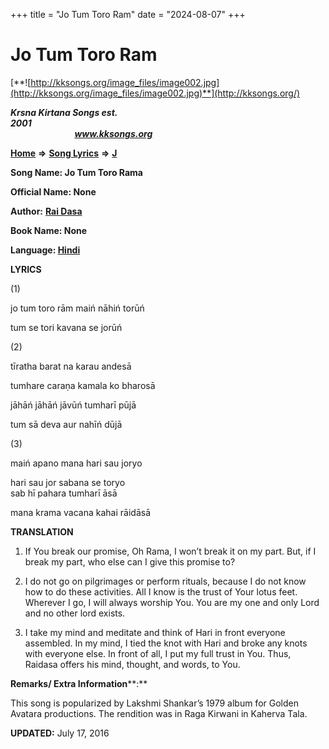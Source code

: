 +++
title = "Jo Tum Toro Ram"
date = "2024-08-07"
+++

# Jo Tum Toro Ram
[**![http://kksongs.org/image_files/image002.jpg](http://kksongs.org/image_files/image002.jpg)**](http://kksongs.org/)

**_Krsna Kirtana Songs est. 2001_**                                                                                                                                                 **_www.kksongs.org_**

**[Home](http://kksongs.org/)** **⇒** **[Song Lyrics](http://kksongs.org/lyrics.html)** **⇒** **[J](http://kksongs.org/songs/song_j.html)**

**Song Name: Jo Tum Toro Rama**

**Official Name: None**

**Author:** [**Rai Dasa**](http://kksongs.org/authors/list/raidasa.html)

**Book Name: None**

**Language: [Hindi](http://kksongs.org/language/list/hindi.html)**

**LYRICS**

(1)

jo tum toro rām maiń nāhiń torūń

tum se tori kavana se jorūń

(2)

tīratha barat na karau andesā

tumhare caraṇa kamala ko bharosā

jāhāń jāhāń jāvūń tumharī pūjā

tum sā deva aur nahīń dūjā

(3)

maiń apano mana hari sau joryo

hari sau jor sabana se toryo  
sab hī pahara tumharī āsā

mana krama vacana kahai rāidāsā

**TRANSLATION**

1) If You break our promise, Oh Rama, I won’t break it on my part. But, if I break my part, who else can I give this promise to?

2) I do not go on pilgrimages or perform rituals, because I do not know how to do these activities. All I know is the trust of Your lotus feet. Wherever I go, I will always worship You. You are my one and only Lord and no other lord exists.

3) I take my mind and meditate and think of Hari in front everyone assembled. In my mind, I tied the knot with Hari and broke any knots with everyone else. In front of all, I put my full trust in You. Thus, Raidasa offers his mind, thought, and words, to You.

**Remarks/ Extra Information****:**

This song is popularized by Lakshmi Shankar’s 1979 album for Golden Avatara productions. The rendition was in Raga Kirwani in Kaherva Tala.

**UPDATED:** July 17, 2016